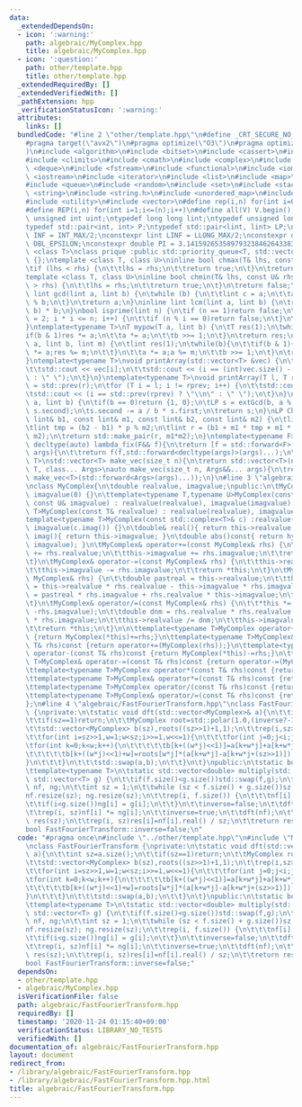 ```yaml
---
data:
  _extendedDependsOn:
  - icon: ':warning:'
    path: algebraic/MyComplex.hpp
    title: algebraic/MyComplex.hpp
  - icon: ':question:'
    path: other/template.hpp
    title: other/template.hpp
  _extendedRequiredBy: []
  _extendedVerifiedWith: []
  _pathExtension: hpp
  _verificationStatusIcon: ':warning:'
  attributes:
    links: []
  bundledCode: "#line 2 \"other/template.hpp\"\n#define _CRT_SECURE_NO_WARNINGS\n\
    #pragma target(\"avx2\")\n#pragma optimize(\"O3\")\n#pragma optimize(\"unroll-loops\"\
    )\n#include <algorithm>\n#include <bitset>\n#include <cassert>\n#include <cfloat>\n\
    #include <climits>\n#include <cmath>\n#include <complex>\n#include <ctime>\n#include\
    \ <deque>\n#include <fstream>\n#include <functional>\n#include <iomanip>\n#include\
    \ <iostream>\n#include <iterator>\n#include <list>\n#include <map>\n#include <memory>\n\
    #include <queue>\n#include <random>\n#include <set>\n#include <stack>\n#include\
    \ <string>\n#include <string.h>\n#include <unordered_map>\n#include <unordered_set>\n\
    #include <utility>\n#include <vector>\n#define rep(i,n) for(int i=0;i<(n);i++)\n\
    #define REP(i,n) for(int i=1;i<=(n);i++)\n#define all(V) V.begin(),V.end()\ntypedef\
    \ unsigned int uint;\ntypedef long long lint;\ntypedef unsigned long long ulint;\n\
    typedef std::pair<int, int> P;\ntypedef std::pair<lint, lint> LP;\nconstexpr int\
    \ INF = INT_MAX/2;\nconstexpr lint LINF = LLONG_MAX/2;\nconstexpr double eps =\
    \ DBL_EPSILON;\nconstexpr double PI = 3.141592653589793238462643383279;\ntemplate\
    \ <class T>\nclass prique :public std::priority_queue<T, std::vector<T>, std::greater<T>>\
    \ {};\ntemplate <class T, class U>\ninline bool chmax(T& lhs, const U& rhs) {\n\
    \tif (lhs < rhs) {\n\t\tlhs = rhs;\n\t\treturn true;\n\t}\n\treturn false;\n}\n\
    template <class T, class U>\ninline bool chmin(T& lhs, const U& rhs) {\n\tif (lhs\
    \ > rhs) {\n\t\tlhs = rhs;\n\t\treturn true;\n\t}\n\treturn false;\n}\ninline\
    \ lint gcd(lint a, lint b) {\n\twhile (b) {\n\t\tlint c = a;\n\t\ta = b; b = c\
    \ % b;\n\t}\n\treturn a;\n}\ninline lint lcm(lint a, lint b) {\n\treturn a / gcd(a,\
    \ b) * b;\n}\nbool isprime(lint n) {\n\tif (n == 1)return false;\n\tfor (int i\
    \ = 2; i * i <= n; i++) {\n\t\tif (n % i == 0)return false;\n\t}\n\treturn true;\n\
    }\ntemplate<typename T>\nT mypow(T a, lint b) {\n\tT res(1);\n\twhile(b){\n\t\t\
    if(b & 1)res *= a;\n\t\ta *= a;\n\t\tb >>= 1;\n\t}\n\treturn res;\n}\nlint modpow(lint\
    \ a, lint b, lint m) {\n\tlint res(1);\n\twhile(b){\n\t\tif(b & 1){\n\t\t\tres\
    \ *= a;res %= m;\n\t\t}\n\t\ta *= a;a %= m;\n\t\tb >>= 1;\n\t}\n\treturn res;\n\
    }\ntemplate<typename T>\nvoid printArray(std::vector<T> &vec) {\n\trep(i, vec.size()){\n\
    \t\tstd::cout << vec[i];\n\t\tstd::cout << (i == (int)vec.size() - 1 ? \"\\n\"\
    \ : \" \");\n\t}\n}\ntemplate<typename T>\nvoid printArray(T l, T r) {\n\tT rprev\
    \ = std::prev(r);\n\tfor (T i = l; i != rprev; i++) {\n\t\tstd::cout << *i;\n\t\
    \tstd::cout << (i == std::prev(rprev) ? \"\\n\" : \" \");\n\t}\n}\nLP extGcd(lint\
    \ a, lint b) {\n\tif(b == 0)return {1, 0};\n\tLP s = extGcd(b, a % b);\n\tstd::swap(s.first,\
    \ s.second);\n\ts.second -= a / b * s.first;\n\treturn s;\n}\nLP ChineseRem(const\
    \ lint& b1, const lint& m1, const lint& b2, const lint& m2) {\n\tlint p = extGcd(m1,m2).first;\n\
    \tlint tmp = (b2 - b1) * p % m2;\n\tlint r = (b1 + m1 * tmp + m1 * m2) % (m1 *\
    \ m2);\n\treturn std::make_pair(r, m1*m2);\n}\ntemplate<typename F>\ninline constexpr\
    \ decltype(auto) lambda_fix(F&& f){\n\treturn [f = std::forward<F>(f)](auto&&...\
    \ args){\n\t\treturn f(f,std::forward<decltype(args)>(args)...);\n\t};\n}\ntemplate<typename\
    \ T>\nstd::vector<T> make_vec(size_t n){\n\treturn std::vector<T>(n);\n}\ntemplate<typename\
    \ T, class... Args>\nauto make_vec(size_t n, Args&&... args){\n\treturn std::vector<decltype(make_vec<T>(args...))>(n,\
    \ make_vec<T>(std::forward<Args>(args)...));\n}\n#line 3 \"algebraic/MyComplex.hpp\"\
    \nclass MyComplex{\n\tdouble realvalue, imagvalue;\npublic:\n\tMyComplex() :realvalue(0),\
    \ imagvalue(0) {}\n\ttemplate<typename T,typename U>MyComplex(const T& realvalue,\
    \ const U& imagvalue) : realvalue(realvalue), imagvalue(imagvalue) {}\n\ttemplate<typename\
    \ T>MyComplex(const T& realvalue) : realvalue(realvalue), imagvalue(0) {}\n\t\
    template<typename T>MyComplex(const std::complex<T>& c) :realvalue(c.real()),\
    \ imagvalue(c.imag()) {}\n\tdouble& real(){ return this->realvalue; }\n\tdouble&\
    \ imag(){ return this->imagvalue; }\n\tdouble abs()const{ return hypot(realvalue,\
    \ imagvalue); }\n\tMyComplex& operator+=(const MyComplex& rhs) {\n\t\tthis->realvalue\
    \ += rhs.realvalue;\n\t\tthis->imagvalue += rhs.imagvalue;\n\t\treturn *this;\n\
    \t}\n\tMyComplex& operator-=(const MyComplex& rhs) {\n\t\tthis->realvalue -= rhs.realvalue;\n\
    \t\tthis->imagvalue -= rhs.imagvalue;\n\t\treturn *this;\n\t}\n\tMyComplex& operator*=(const\
    \ MyComplex& rhs) {\n\t\tdouble pastreal = this->realvalue;\n\t\tthis->realvalue\
    \ = this->realvalue * rhs.realvalue - this->imagvalue * rhs.imagvalue;\n\t\tthis->imagvalue\
    \ = pastreal * rhs.imagvalue + rhs.realvalue * this->imagvalue;\n\t\treturn *this;\n\
    \t}\n\tMyComplex& operator/=(const MyComplex& rhs) {\n\t\t*this *= MyComplex(rhs.realvalue,\
    \ -rhs.imagvalue);\n\t\tdouble dnm = rhs.realvalue * rhs.realvalue - rhs.imagvalue\
    \ * rhs.imagvalue;\n\t\tthis->realvalue /= dnm;\n\t\tthis->imagvalue /= dnm;\n\
    \t\treturn *this;\n\t}\n\n\ttemplate<typename T>MyComplex operator+(const T& rhs)const\
    \ {return MyComplex(*this)+=rhs;}\n\ttemplate<typename T>MyComplex& operator+=(const\
    \ T& rhs)const {return operator+=(MyComplex(rhs));}\n\ttemplate<typename T>MyComplex\
    \ operator-(const T& rhs)const {return MyComplex(*this)-=rhs;}\n\ttemplate<typename\
    \ T>MyComplex& operator-=(const T& rhs)const {return operator-=(MyComplex(rhs));}\n\
    \ttemplate<typename T>MyComplex operator*(const T& rhs)const {return MyComplex(*this)*=rhs;}\n\
    \ttemplate<typename T>MyComplex& operator*=(const T& rhs)const {return operator*=(MyComplex(rhs));}\n\
    \ttemplate<typename T>MyComplex operator/(const T& rhs)const {return MyComplex(*this)/=rhs;}\n\
    \ttemplate<typename T>MyComplex& operator/=(const T& rhs)const {return operator/=(MyComplex(rhs));}\n\
    };\n#line 4 \"algebraic/FastFourierTransform.hpp\"\nclass FastFourierTransform\
    \ {\nprivate:\n\tstatic void dft(std::vector<MyComplex>& a){\n\t\tint sz=a.size();\n\
    \t\tif(sz==1)return;\n\t\tMyComplex root=std::polar(1.0,(inverse?-1:1)*2.0*acos(-1)/sz);\n\
    \t\tstd::vector<MyComplex> b(sz),roots((sz>>1)+1,1);\n\t\trep(i,sz>>1)roots[i+1]=roots[i]*root;\n\
    \t\tfor(int i=sz>>1,w=1;w<sz;i>>=1,w<<=1){\n\t\t\tfor(int j=0;j<i;j++){\n\t\t\t\
    \tfor(int k=0;k<w;k++){\n\t\t\t\t\tb[k+((w*j)<<1)]=a[k+w*j]+a[k+w*j+(sz>>1)];\n\
    \t\t\t\t\tb[k+((w*j)<<1)+w]=roots[w*j]*(a[k+w*j]-a[k+w*j+(sz>>1)]);\n\t\t\t\t\
    }\n\t\t\t}\n\t\t\tstd::swap(a,b);\n\t\t}\n\t}\npublic:\n\tstatic bool inverse;\n\
    \ttemplate<typename T>\n\tstatic std::vector<double> multiply(std::vector<T> f,\
    \ std::vector<T> g) {\n\t\tif(f.size()<g.size())std::swap(f,g);\n\t\tstd::vector<MyComplex>\
    \ nf, ng;\n\t\tint sz = 1;\n\t\twhile (sz < f.size() + g.size())sz *= 2;\n\t\t\
    nf.resize(sz); ng.resize(sz);\n\t\trep(i, f.size()) {\n\t\t\tnf[i] = f[i];\n\t\
    \t\tif(i<g.size())ng[i] = g[i];\n\t\t}\n\t\tinverse=false;\n\t\tdft(nf);dft(ng);\n\
    \t\trep(i, sz)nf[i] *= ng[i];\n\t\tinverse=true;\n\t\tdft(nf);\n\t\tstd::vector<double>\
    \ res(sz);\n\t\trep(i, sz)res[i]=nf[i].real() / sz;\n\t\treturn res;\n\t}\n};\n\
    bool FastFourierTransform::inverse=false;\n"
  code: "#pragma once\n#include \"../other/template.hpp\"\n#include \"MyComplex.hpp\"\
    \nclass FastFourierTransform {\nprivate:\n\tstatic void dft(std::vector<MyComplex>&\
    \ a){\n\t\tint sz=a.size();\n\t\tif(sz==1)return;\n\t\tMyComplex root=std::polar(1.0,(inverse?-1:1)*2.0*acos(-1)/sz);\n\
    \t\tstd::vector<MyComplex> b(sz),roots((sz>>1)+1,1);\n\t\trep(i,sz>>1)roots[i+1]=roots[i]*root;\n\
    \t\tfor(int i=sz>>1,w=1;w<sz;i>>=1,w<<=1){\n\t\t\tfor(int j=0;j<i;j++){\n\t\t\t\
    \tfor(int k=0;k<w;k++){\n\t\t\t\t\tb[k+((w*j)<<1)]=a[k+w*j]+a[k+w*j+(sz>>1)];\n\
    \t\t\t\t\tb[k+((w*j)<<1)+w]=roots[w*j]*(a[k+w*j]-a[k+w*j+(sz>>1)]);\n\t\t\t\t\
    }\n\t\t\t}\n\t\t\tstd::swap(a,b);\n\t\t}\n\t}\npublic:\n\tstatic bool inverse;\n\
    \ttemplate<typename T>\n\tstatic std::vector<double> multiply(std::vector<T> f,\
    \ std::vector<T> g) {\n\t\tif(f.size()<g.size())std::swap(f,g);\n\t\tstd::vector<MyComplex>\
    \ nf, ng;\n\t\tint sz = 1;\n\t\twhile (sz < f.size() + g.size())sz *= 2;\n\t\t\
    nf.resize(sz); ng.resize(sz);\n\t\trep(i, f.size()) {\n\t\t\tnf[i] = f[i];\n\t\
    \t\tif(i<g.size())ng[i] = g[i];\n\t\t}\n\t\tinverse=false;\n\t\tdft(nf);dft(ng);\n\
    \t\trep(i, sz)nf[i] *= ng[i];\n\t\tinverse=true;\n\t\tdft(nf);\n\t\tstd::vector<double>\
    \ res(sz);\n\t\trep(i, sz)res[i]=nf[i].real() / sz;\n\t\treturn res;\n\t}\n};\n\
    bool FastFourierTransform::inverse=false;"
  dependsOn:
  - other/template.hpp
  - algebraic/MyComplex.hpp
  isVerificationFile: false
  path: algebraic/FastFourierTransform.hpp
  requiredBy: []
  timestamp: '2020-11-24 01:15:40+09:00'
  verificationStatus: LIBRARY_NO_TESTS
  verifiedWith: []
documentation_of: algebraic/FastFourierTransform.hpp
layout: document
redirect_from:
- /library/algebraic/FastFourierTransform.hpp
- /library/algebraic/FastFourierTransform.hpp.html
title: algebraic/FastFourierTransform.hpp
---
```

